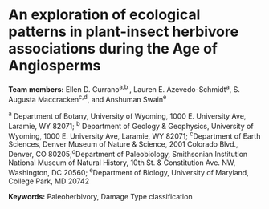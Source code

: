 # An exploration of ecological patterns in plant-insect herbivore associations during the Age of Angiosperms #
**Team members:** Ellen D. Currano<sup>a,b </sup>, Lauren E. Azevedo-Schmidt<sup>a</sup>, S. Augusta Maccracken<sup>c,d</sup>, and Anshuman Swain<sup>e</sup>

<sup>a</sup> Department of Botany, University of Wyoming, 1000 E. University Ave, Laramie, WY 82071;
<sup>b</sup> Department of Geology & Geophysics, University of Wyoming, 1000 E. University Ave, Laramie, WY 82071; <sup>c</sup>Department of Earth Sciences, Denver Museum of Nature & Science, 2001 Colorado Blvd., Denver, CO 80205;<sup>d</sup>Department of Paleobiology, Smithsonian Institution National Museum of Natural History, 10th St. & Constitution Ave. NW, Washington, DC 20560; <sup>e</sup>Department of Biology, University of Maryland, College Park, MD 20742


**Keywords:** Paleoherbivory, Damage Type classification

<This is only a filler fo rnow...we can update it later>
